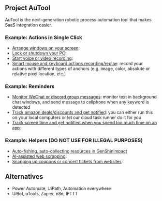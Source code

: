 ## Project AuTool
AuTool is the next-generation robotic process automation tool that makes SaaS integration easier. 

### Example: Actions in Single Click
- [Arrange windows on your screen](): 
- [Lock or shutdown your PC]():
- [Start voice or video recording](): 
- [Smart mouse and keyboard actions recording/replay](): record your actions with different types of anchors (e.g. image, color, absolute or relative pixel location, etc.)

### Example: Reminders
- [Monitor WeChat or discord group messages](): monitor text in background chat windows, and send message to cellphone when any keyword is detected
- [Track amazon deals/discounts and get notified](): you can either run this on your local computers or let our cloud task runner do it for you
- [Track screen time and get notified when you spend too much time on an app]():

### Example: Helpers (DO NOT USE FOR ILLEGAL PURPOSES)
- [Auto-fishing, auto-collecting resources in GenShinImpact]()
- [AI-assisted web scrapping](): 
- [Snapping up coupons or concert tickets from websites]():

## Alternatives
- Power Automate, UiPath, Automation everywhere
- UiBot, uTools, Zapier, n8n, IFTTT